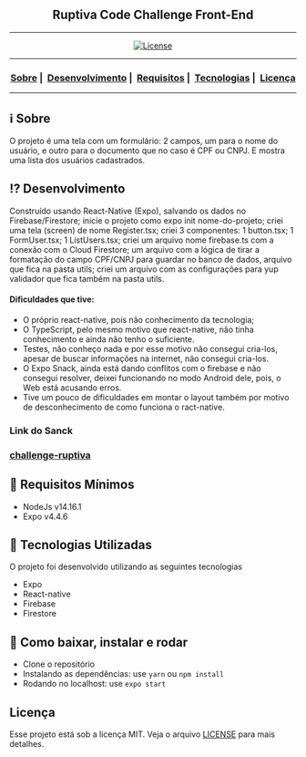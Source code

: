 <h2 align="center">Ruptiva Code Challenge Front-End</h2>

___




<p align="center">
  <a href="LICENSE">
    <img alt="License" src="https://img.shields.io/badge/license-MIT-%23F8952D">
  </a>
</p>

___

<h3 align="center">
  <a href="#information_source-sobre">Sobre</a>&nbsp;|&nbsp;
  <a href="#interrobang-desenvolvimento">Desenvolvimento</a>&nbsp;|&nbsp;
  <a href="#seedling-requisitos-mínimos">Requisitos</a>&nbsp;|&nbsp;
  <a href="#rocket-tecnologias-utilizadas">Tecnologias</a>&nbsp;|&nbsp;
  <a href="#licença">Licença</a>
</h3>

___


## :information_source: Sobre

O projeto é uma tela com um formulário: 2 campos, um para o nome do usuário, e outro para o documento que no caso é CPF ou CNPJ. E mostra uma lista dos usuários cadastrados.

## :interrobang: Desenvolvimento

Construído usando React-Native (Expo), salvando os dados no Firebase/Firestore; inicie o projeto como expo init nome-do-projeto; criei uma tela (screen) de nome Register.tsx; criei 3 componentes: 1 button.tsx; 1 FormUser.tsx; 1 ListUsers.tsx; criei um arquivo nome firebase.ts com a conexão com o Cloud Firestore; um arquivo com a lógica de tirar a formatação do campo CPF/CNPJ para guardar no banco de dados, arquivo que fica na pasta utils; criei um arquivo com as configurações para yup validador que fica também na pasta utils.
#### Dificuldades que tive: 
- O próprio react-native, pois não conhecimento da tecnologia;
- O TypeScript, pelo mesmo motivo que react-native, não tinha conhecimento e ainda não tenho o suficiente.
- Testes, não conheço nada e por esse motivo não consegui cria-los, apesar de buscar informações na internet, não consegui cria-los.
- O Expo Snack, ainda está dando conflitos com o firebase e não consegui resolver, deixei funcionando no modo Android dele, pois, o Web está acusando erros.
- Tive um pouco de dificuldades em montar o layout também por motivo de desconhecimento de como funciona o ract-native.


### Link do Sanck
### [challenge-ruptiva](https://snack.expo.io/@eemr3/github.com-eemr3-challenge-ruptiva)

## :seedling: Requisitos Mínimos

- NodeJs v14.16.1
- Expo v4.4.6

## :rocket: Tecnologias Utilizadas 

O projeto foi desenvolvido utilizando as seguintes tecnologias

- Expo
- React-native
- Firebase
- Firestore

## :link: Como baixar, instalar e rodar

- Clone o repositório
- Instalando as dependências: use ```yarn``` ou ```npm install```
- Rodando no localhost: use ```expo start```

## Licença 

Esse projeto está sob a licença MIT. Veja o arquivo [LICENSE](LICENSE) para mais detalhes.
